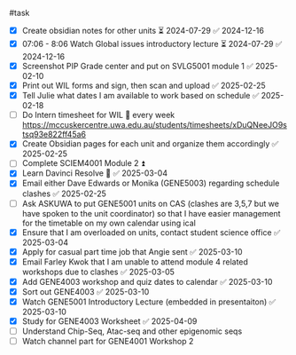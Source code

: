 #task
- [x] Create obsidian notes for other units ⏳ 2024-07-29 ✅ 2024-12-16
- [x] 07:06 - 8:06 Watch Global issues introductory lecture ⏳ 2024-07-29 ✅ 2024-12-16
- [x] Screenshot PIP Grade center and put on SVLG5001 module 1 ✅ 2025-02-10
- [x] Print out WIL forms and sign, then scan and upload ✅ 2025-02-25
- [x] Tell Julie what dates I am available to work based on schedule ✅ 2025-02-18
- [ ] Do Intern timesheet for WIL 🔁 every week https://mccuskercentre.uwa.edu.au/students/timesheets/xDuQNeeJO9stsq93e822ff45a6
- [x] Create Obsidian pages for each unit and organize them accordingly ✅ 2025-02-25
- [ ] Complete SCIEM4001 Module 2 ⏫ 
- [x] Learn Davinci Resolve 🔽 ✅ 2025-03-04
- [x] Email either Dave Edwards or Monika (GENE5003) regarding schedule clashes ✅ 2025-02-25
- [ ] Ask ASKUWA to put GENE5001 units on CAS (clashes are 3,5,7 but we have spoken to the unit coordinator) so that I have easier management for the timetable on my own calendar using ical
- [x] Ensure that I am overloaded on units, contact student science office ✅ 2025-03-04
- [x] Apply for casual part time job that Angie sent ✅ 2025-03-10
- [x] Email Farley Kwok that I am unable to attend module 4 related workshops due to clashes ✅ 2025-03-05
- [x] Add GENE4003 workshop and quiz dates to calendar ✅ 2025-03-10
- [x] Sort out GENE4003 ✅ 2025-03-10
- [x] Watch GENE5001 Introductory Lecture (embedded in presentaiton) ✅ 2025-03-10
- [x] Study for GENE4003 Worksheet ✅ 2025-04-09
- [ ] Understand Chip-Seq, Atac-seq and other epigenomic seqs
- [ ] Watch channel part for GENE4001 Workshop 2
